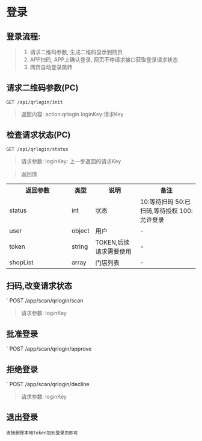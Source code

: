 # 登录

## 登录流程:

> 1. 请求二维码参数, 生成二维码显示到网页
> 2. APP扫码, APP上确认登录, 网页不停请求接口获取登录请求状态
> 3. 网页自动登录跳转

## 请求二维码参数(PC)
`
GET /api/qrlogin/init
`

> 返回内容: action:qrlogin loginKey:请求Key

## 检查请求状态(PC)
`
GET /api/qrlogin/status
`

>请求参数: loginKey: 上一步返回的请求Key

> 返回值

<table>
    <tr>
        <th style="width:150px;">返回参数</th>
        <th>类型</th>
        <th>说明</th>
        <th>备注</th>
    </tr>
    <tr>
        <td>status</td>
        <td>int</td>
        <td>状态</td>
        <td>10:等待扫码 50:已扫码,等待授权 100:允许登录</td>
    </tr>
    <tr>
        <td>user</td>
        <td>object</td>
        <td>用户</td>
        <td>-</td>
    </tr>
    <tr>
        <td>token</td>
        <td>string</td>
        <td>TOKEN,后续请求需要使用</td>
        <td>-</td>
    </tr>
    <tr>
        <td>shopList</td>
        <td>array</td>
        <td>门店列表</td>
        <td>-</td>
    </tr>
</table>

## 扫码,改变请求状态
`
POST /app/scan/qrlogin/scan

>请求参数: loginKey

## 批准登录
`
POST /app/scan/qrlogin/approve

## 拒绝登录
`
POST /app/scan/qrlogin/decline

>请求参数: loginKey

## 退出登录

`直接删除本地token加到登录页即可`